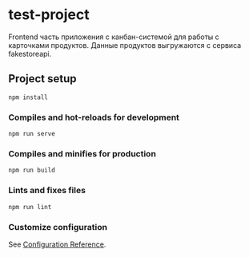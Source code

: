 # test-project
Frontend часть приложения с канбан-системой для работы с карточками продуктов.
Данные продуктов выгружаются с сервиса <a src="https://fakestoreapi.com">fakestoreapi</a>.

## Project setup
```
npm install
```

### Compiles and hot-reloads for development
```
npm run serve
```

### Compiles and minifies for production
```
npm run build
```

### Lints and fixes files
```
npm run lint
```

### Customize configuration
See [Configuration Reference](https://cli.vuejs.org/config/).
